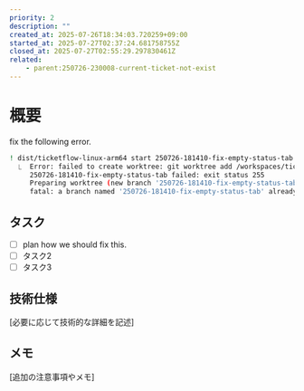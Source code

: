 ```yaml
---
priority: 2
description: ""
created_at: 2025-07-26T18:34:03.720259+09:00
started_at: 2025-07-27T02:37:24.681758755Z
closed_at: 2025-07-27T02:55:29.297830461Z
related:
    - parent:250726-230008-current-ticket-not-exist
---
```


# 概要

fix the following error.

```sh
! dist/ticketflow-linux-arm64 start 250726-181410-fix-empty-status-tab
  ⎿  Error: failed to create worktree: git worktree add /workspaces/ticketflow/.worktrees/250726-181410-fix-empty-status-tab -b
     250726-181410-fix-empty-status-tab failed: exit status 255
     Preparing worktree (new branch '250726-181410-fix-empty-status-tab')
     fatal: a branch named '250726-181410-fix-empty-status-tab' already exists
```

## タスク
- [ ] plan how we should fix this.
- [ ] タスク2
- [ ] タスク3

## 技術仕様

[必要に応じて技術的な詳細を記述]

## メモ

[追加の注意事項やメモ]
